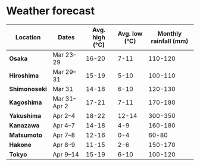 # Weather forecast

| Location        | Dates        | Avg. high (°C) | Avg. low (°C) | Monthly rainfall (mm) |
| --------------- | ------------ | -------------- | ------------- | --------------------- |
| **Osaka**       | Mar 23–29    | 16-20          | 7-11          | 110-120               |
| **Hiroshima**   | Mar 29–31    | 15-19          | 5-10          | 100-110               |
| **Shimonoseki** | Mar 31       | 14-18          | 6-10          | 120-130               |
| **Kagoshima**   | Mar 31–Apr 2 | 17-21          | 7-11          | 170-180               |
| **Yakushima**   | Apr 2–4      | 18-22          | 12-14         | 300-350               |
| **Kanazawa**    | Apr 4–7      | 14-18          | 4-9           | 160-180               |
| **Matsumoto**   | Apr 7–8      | 12-16          | 0-4           | 60-80                 |
| **Hakone**      | Apr 8–9      | 11-15          | 2-6           | 150-170               |
| **Tokyo**       | Apr 9–14     | 15-19          | 6-10          | 100-120               |
